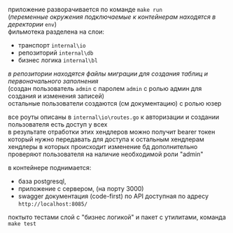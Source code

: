 приложение разворачивается по команде `make run` \
(*переменные окружения подключаемые к контейнерам находятся в деректории* `env`)\
фильмотека разделена на слои:
- транспорт `internal\io`
- репозиторий `internal\db`
- бизнес логика `internal\bl`

_в репозитории находятся файлы миграции для создания таблиц и первоначального заполнения_\
(создан пользователь `admin` с паролем `admin` с ролью админ для создания и изменения записей)\
остальные пользователи создаются (см документацию) с ролью юзер

все роуты описаны в `internal\io\routes.go` к авторизации и создании пользователя есть доступ у всех\
в результате отработки этих хендлеров можно получит bearer токен который нужно передавать для доступа к остальным хендлерам\
хендлеры в которых происходит изменение бд дополнительно проверяют пользователя на наличие необходимой роли "admin"

в контейнере поднимается:
- база postgresql,
- приложение с сервером, (на порту 3000)
- swagger документация (code-first) по API доступная по адресу `http://localhost:8085/`

поктыто тестами слой с "бизнес логикой" и пакет с утилитами, команда `make test`